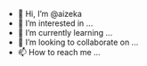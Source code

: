 - 👋 Hi, I’m @aizeka
- 👀 I’m interested in ...
- 🌱 I’m currently learning ...
- 💞️ I’m looking to collaborate on ...
- 📫 How to reach me ...

<!---
aizeka/aizeka is a ✨ special ✨ repository because its `README.md` (this file) appears on your GitHub profile.
You can click the Preview link to take a look at your changes.
--->
